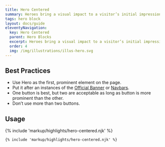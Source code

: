 ```yaml
---
title: Hero Centered
summary: Heroes bring a visual impact to a visitor’s initial impression of a site.
tags: hero block
layout: docs/guide
eleventyNavigation:
  key: Hero Centered
  parent: Hero Blocks
  excerpt: Heroes bring a visual impact to a visitor’s initial impression of a site.
  order: 4
  img: /img/illustrations/illus-hero.svg
---
```


## Best Practices

- Use Hero as the first, prominent element on the page.
- Put it after an instances of the [Official Banner](/components/official-banner/) or [Navbars](/components/navbar/).
- One button is best, but two are acceptable as long as button is more prominent than the other.
- Don’t use more than two buttons.

## Usage

{% include 'markup/highlights/hero-centered.njk' %}

```html
{% include 'markup/highlights/hero-centered.njk' %}
```

